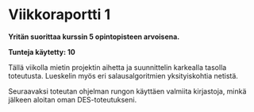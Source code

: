 # Viikkoraportti 1

__Yritän suorittaa kurssin 5 opintopisteen arvoisena.__

__Tunteja käytetty: 10__

Tällä viikolla mietin projektin aihetta ja suunnittelin karkealla tasolla toteutusta. 
Lueskelin myös eri salausalgoritmien yksityiskohtia netistä. 

Seuraavaksi toteutan ohjelman rungon käyttäen valmiita kirjastoja, minkä jälkeen aloitan 
oman DES-toteutukseni.
